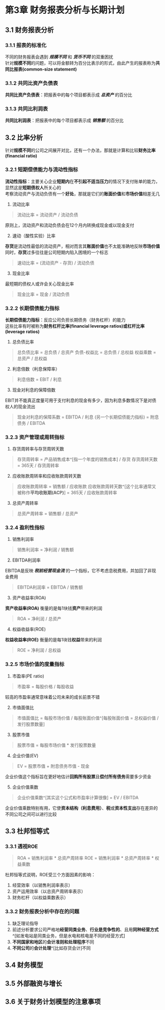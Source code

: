 # 第3章 财务报表分析与长期计划

## 3.1 财务报表分析

### 3.1.1 报表的标准化

不同的财务报表会遇到 ***规模不同*** 和 ***货币不同*** 的双重困扰  
针对**规模不同**的问题，可以将金额转为百分比表示的形式，由此产生的报表称为**共同比报表(common-size statement)**

### 3.1.2 共同比资产负债表

**共同比资产负债表**：把报表中的每个项目都表示成 ***总资产*** 的百分比

### 3.1.3 共同比利润表

**共同比利润表**：把报表中的每个项目都表示成 ***销售额*** 的百分比

## 3.2 比率分析

针对**规模不同**的公司之间展开对比，还有一个办法，那就是计算和比较**财务比率(financial ratio)**

### 3.2.1 短期偿债能力与流动性指标

**流动性指标**：主要关心企业**短期内**在**不引起不适当压力**的情况下支付账单的能力，显然这是**短期债权人**所关心的  
考察流动资产与流动负债有一个**好处**，那就是它们的**账面价值**和**市场价值**相差无几

1. 流动比率

> 流动比率 = 流动资产 / 流动负债

原则上，流动资产和流动负债会在12个月内转换成现金或以现金支付

2. 速动（酸性实验）比率

**存货**是流动性最低的流动资产，相对而言其**账面价值**也不太能准确地反映**市场价值**  
同时，**存货**过多往往是公司短期内陷入困境的一个标志

> 速动比率 = (流动资产 - 存货) / 流动负债

3. 现金比率

最短期的债权人或许会关心现金比率

> 现金比率 = 现金 / 流动负债

### 3.2.2 长期偿债能力指标

**长期偿债能力指标**：反应公司负担长期债务（财务杠杆）的能力  
这些比率有时被称为**财务杠杆比率(financial leverage ratios)**或**杠杆比率(leverage ratios)**

1. 总负债比率

> 总负债比率 = 总负债 / 总资产
> 负债-权益比 = 总负债 / 总权益
> 权益乘数 = 总资产 / 总权益

2. 利息倍数（利息保障率）

> 利息倍数 = EBIT / 利息

3. 现金对利息的保障倍数

EBIT并不能真正度量可用于支付利息的现金有多少，因为利息多数情况下是对债权人的现金流出

> 现金对利息的保障系数 = EBITDA / 利息
> (另一个长期偿债能力指标) = 附息债务 / EBITDA

### 3.2.3 资产管理或周转指标

1. 存货周转率与存货周转天数

> 存货周转率 = 产品销售成本^[指一个年度的销售成本] / 存货
> 存货周转天数 = 365天 / 存货周转率

2. 应收账款周转率和应收账款周转天数

> 应收账款周转率 = 销售额 / 应收账款
> 应收账款周转天数^[这个比率通常又被称作**平均收账期(ACP)**] = 365天 / 应收账款周转率

3. 总资产周转率

> 总资产周转率 = 销售额 / 总资产

### 3.2.4 盈利性指标

1. 销售利润率

> 销售利润率 = 净利润 / 销售额

2. EBITDA利润率

EBITDA是反映 ***税前经营现金流*** 的一个指标，它不考虑息税费用，并加回了非现金费用

> EBITDA利润率 = EBITDA / 销售额

3. 资产收益率(ROA)

**资产收益率(ROA)** 衡量的是每1块钱**资产**带来的利润

> ROA = 净利润 / 总资产

4. 权益收益率(ROE)

**权益收益率(ROE)** 衡量的是每1块钱**权益**带来的利润

> ROE = 净利润 / 总权益

### 3.2.5 市场价值的度量指标

1. 市盈率(PE ratio)

> 市盈率 = 每股价格 / 每股收益

较高的市盈率通常意味着公司未来的成长前景不错

2. 市值面值比

> 市值面值比 = 每股市场价值 / 每股账面价值^[每股账面价值 = 总权益价值 / 发行股票数量]

3. 股票市值

> 股票市值 = 每股市场价值 * 发行股票数量

4. 企业价值(EV)

> EV = 股票市值 + 附息债务市值 - 现金

企业价值这个指标旨在更好地估计**回购所有股票**且**偿付所有债务**需要多少资金

5. 企业价值乘数

> 企业价值乘数^[其实这个公式和市盈率计算很像] = EV / EBITDA

企业价值乘数特别有用，它使**资本结构（利息费用）**、**税**或**资本性支出**存在差异的不同公司之间可以进行比较

## 3.3 杜邦恒等式

### 3.3.1 透视ROE

> ROA = 销售利润率 * 总资产周转率
> ROE = 销售利润率 * 总资产周转率 * 权益乘数

杜邦恒等式说明，ROE受三个方面因素的影响：
1. 经营效率（以销售利润率表示）
2. 资产运用效率（以总资产周转率表示）
3. 财务杠杆（以权益乘数表示）

### 3.3.2 财务报表分析中存在的问题

1. 缺乏理论指导
2. 前述分析要求公司严格地**经营同类业务**、**行业是竞争性的**、且用**同种经营方式**^[如发电站是同类业务，但是水电和核电是不同的经营方式]
3. **不同国家和地区**的**会计准则和处理程序**不同
4. **不同公司**的**会计处理**^[比如存货会计]不同

## 3.4 财务模型

## 3.5 外部融资与增长

## 3.6 关于财务计划模型的注意事项
